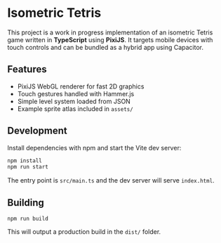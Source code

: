 # Isometric Tetris

This project is a work in progress implementation of an isometric Tetris game written in **TypeScript** using **PixiJS**. It targets mobile devices with touch controls and can be bundled as a hybrid app using Capacitor.

## Features

- PixiJS WebGL renderer for fast 2D graphics
- Touch gestures handled with Hammer.js
- Simple level system loaded from JSON
- Example sprite atlas included in `assets/`

## Development

Install dependencies with npm and start the Vite dev server:

```bash
npm install
npm run start
```

The entry point is `src/main.ts` and the dev server will serve `index.html`.

## Building

```
npm run build
```

This will output a production build in the `dist/` folder.
